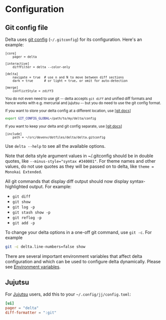 # Configuration

## Git config file

Delta uses [git config](https://git-scm.com/docs/git-config#_configuration_file) (`~/.gitconfig`) for its configuration. Here's an example:

<sub>

```gitconfig
[core]
    pager = delta

[interactive]
    diffFilter = delta --color-only

[delta]
    navigate = true  # use n and N to move between diff sections
    dark = true      # or light = true, or omit for auto-detection

[merge]
    conflictStyle = zdiff3
```

You do not even need to use git -- delta accepts `git diff` and unified diff formats and hence works with e.g. mercurial and jujutsu -- but you do need to use the git config format.

If you want to store your delta config at a different location, use [[git docs](https://git-scm.com/docs/git-config#Documentation/git-config.txt-GITCONFIGGLOBAL)]
```bash
export GIT_CONFIG_GLOBAL=/path/to/my/delta/config
```

If you want to keep your delta and git config separate, use [[git docs](https://git-scm.com/docs/git-config#_includes)]
```gitconfig
[include]
    path = ~/src/devenv/dotfiles/delta/delta.gitconfig
```


</sub>

Use `delta --help` to see all the available options.

Note that delta style argument values in ~/.gitconfig should be in double quotes, like `--minus-style="syntax #340001"`. For theme names and other values, do not use quotes as they will be passed on to delta, like `theme = Monokai Extended`.

All git commands that display diff output should now display syntax-highlighted output. For example:

- `git diff`
- `git show`
- `git log -p`
- `git stash show -p`
- `git reflog -p`
- `git add -p`

To change your delta options in a one-off git command, use `git -c`. For example

```sh
git -c delta.line-numbers=false show
```

There are several important environment variables that affect delta configuration and which can be used to configure delta dynamically.
Please see [Environment variables](./environment-variables.md).

## Jujutsu

For [Jujutsu](https://github.com/jj-vcs/jj) users, add this to your `~/.config/jj/config.toml`:

```toml
[ui]
pager = "delta"
diff-formatter = ":git"
```
